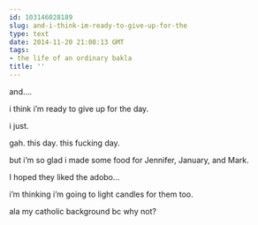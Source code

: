 ```yaml
---
id: 103146028189
slug: and-i-think-im-ready-to-give-up-for-the
type: text
date: 2014-11-20 21:08:13 GMT
tags:
- the life of an ordinary bakla
title: ''
---
```

<p>and&#8230;.</p>

<p>i think i&#8217;m ready to give up for the day.</p>

<p>i just.</p>

<p>gah. this day. this fucking day.</p>

<p>but i&#8217;m so glad i made some food for Jennifer, January, and Mark.</p>

<p>I hoped they liked the adobo&#8230;</p>

<p>i&#8217;m thinking i&#8217;m going to light candles for them too.</p>

<p>ala my catholic background bc why not?</p>